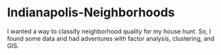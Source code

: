 # Indianapolis-Neighborhoods
I wanted a way to classify neighborhood quality for my house hunt. So, I found some data and had adventures with factor analysis, clustering, and GIS.
